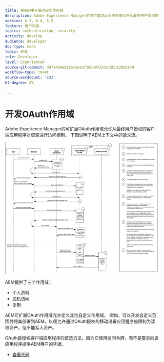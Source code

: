 ```yaml
---
title: 在AEM中开发OAuth作用域
description: Adobe Experience Manager的可扩展OAuth作用域允许从最终用户授权的客户端应用程序对资源进行访问控制。 下图说明了AEM上下文中的请求流。
version: 6.3, 6.4, 6.5
feature: 用户和组
topics: authentication, security
activity: develop
audience: developer
doc-type: code
topic: 开发
role: Developer
level: Experienced
source-git-commit: d9714b9a291ec3ee5f3dba9723de72bb120d2149
workflow-type: tm+mt
source-wordcount: '183'
ht-degree: 3%

---
```



# 开发OAuth作用域

Adobe Experience Manager的可扩展OAuth作用域允许从最终用户授权的客户端应用程序对资源进行访问控制。 下图说明了AEM上下文中的请求流。

![Oauth作用域流](./assets/oauth-code-sample-develop/oauth-scopes-flow.png)

AEM提供了三个作用域：

* 个人资料
* 脱机访问
* 复制

AEM可扩展OAuth作用域允许定义其他自定义作用域。 例如，可以开发自定义范围并将其部署到AEM，以便允许通过OAuth授权的移动设备应用程序被限制为读取资产，但不能写入资产。

OAuth是授权客户端应用程序的首选方法，因为它使用访问令牌，而不是要求向该应用程序提供AEM用户的凭据。

* [查看代码](https://github.com/Adobe-Consulting-Services/acs-aem-samples/blob/legacy/bundle/src/main/java/com/adobe/acs/samples/authentication/oauth/impl/SampleScopeWithPrivileges.java)
